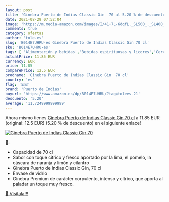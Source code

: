 ```yaml
---
layout: post
title: 'Ginebra Puerto de Indias Classic Gin  70 al 5.20 % de descuento'
date: 2021-08-29 07:52:04
image: 'https://m.media-amazon.com/images/I/41+7L-6dqfL._SL500_._SL400_.jpg'
comments: true
category: ofertas
author: 'tole.es'
slug: 'B014E7UHRU-es Ginebra Puerto de Indias Classic Gin 70 cl'
sku: 'B014E7UHRU-es'
tags: [ 'Alimentación y bebidas','Bebidas espirituosas y licores','Cervezas, vinos y licores','Ginebras','ginebra','puerto de indias', ]
actualPrice: 11.85 EUR
currency: EUR
price: 11.85
comparePrice: 12.5 EUR
prodname: 'Ginebra Puerto de Indias Classic Gin  70 cl'
country: 'es'
flag: '🇪🇸'
brand: 'Puerto de Indias'
buyurl: 'https://www.amazon.es/dp/B014E7UHRU/?tag=tolees-21'
descuento: '5.20'
average: '11.7249999999999'
---
```


Ahora mismo tienes [Ginebra Puerto de Indias Classic Gin  70 cl](https://www.amazon.es/dp/B014E7UHRU/?tag=tolees-21) a 11.85 EUR (original: 12.5 EUR) (5.20 %  de descuento) en el siguiente enlace!

[![Ginebra Puerto de Indias Classic Gin  70](https://m.media-amazon.com/images/I/41+7L-6dqfL._SL500_._SL400_.jpg)](https://www.amazon.es/dp/B014E7UHRU/?tag=tolees-21)

🔎:

- Capacidad de 70 cl
- Sabor con toque cítrico y fresco aportado por la lima, el pomelo, la cáscara de naranja y limón y cilantro
- Ginebra Puerto de Indias Classic Gin, 70 cl
- Envase de vidrio
- Ginebra Premium de carácter corpulento, intenso y cítrico, que aporta al paladar un toque muy fresco.

[🛒 Visítala!!!](https://www.amazon.es/dp/B014E7UHRU/?tag=tolees-21)
